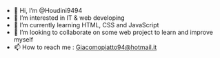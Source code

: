 - 👋 Hi, I’m @Houdini9494
- 👀 I’m interested in IT & web developing
- 🌱 I’m currently learning HTML, CSS and JavaScript
- 💞️ I’m looking to collaborate on some web project to learn and improve myself
- 📫 How to reach me : Giacomopiatto94@hotmail.it

<!---
Houdini9494/Houdini9494 is a ✨ special ✨ repository because its `README.md` (this file) appears on your GitHub profile.
You can click the Preview link to take a look at your changes.
--->
